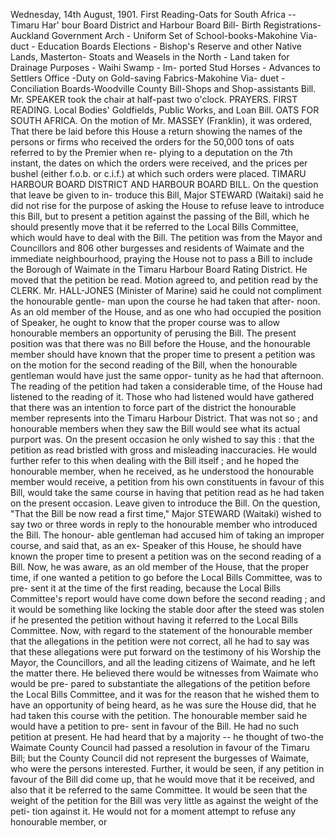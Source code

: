 Wednesday, 14th August, 1901. First Reading-Oats for South Africa -- Timaru Har' bour Board District and Harbour Board Bill- Birth Registrations-Auckland Government Arch - Uniform Set of School-books-Makohine Via- duct - Education Boards Elections - Bishop's Reserve and other Native Lands, Masterton- Stoats and Weasels in the North - Land taken for Drainage Purposes - Waihi Swamp - Im- ported Stud Horses - Advances to Settlers Office -Duty on Gold-saving Fabrics-Makohine Via- duet - Conciliation Boards-Woodville County Bill-Shops and Shop-assistants Bill. Mr. SPEAKER took the chair at half-past two o'clock. PRAYERS. FIRST READING. Local Bodies' Goldfields, Public Works, and Loan Bill. OATS FOR SOUTH AFRICA. On the motion of Mr. MASSEY (Franklin), it was ordered, That there be laid before this House a return showing the names of the persons or firms who received the orders for the 50,000 tons of oats referred to by the Premier when re- plying to a deputation on the 7th instant, the dates on which the orders were received, and the prices per bushel (either f.o.b. or c.i.f.) at which such orders were placed. TIMARU HARBOUR BOARD DISTRICT AND HARBOUR BOARD BILL. On the question that leave be given to in- troduce this Bill, Major STEWARD (Waitaki) said he did not rise for the purpose of asking the House to refuse leave to introduce this Bill, but to present a petition against the passing of the Bill, which he should presently move that it be referred to the Local Bills Committee, which would have to deal with the Bill. The petition was from the Mayor and Councillors and 806 other burgesses and residents of Waimate and the immediate neighbourhood, praying the House not to pass a Bill to include the Borough of Waimate in the Timaru Harbour Board Rating District. He moved that the petition be read. Motion agreed to, and petition read by the CLERK. Mr. HALL-JONES (Minister of Marine) said he could not compliment the honourable gentle- man upon the course he had taken that after- noon. As an old member of the House, and as one who had occupied the position of Speaker, he ought to know that the proper course was to allow honourable members an opportunity of perusing the Bill. The present position was that there was no Bill before the House, and the honourable member should have known that the proper time to present a petition was on the motion for the second reading of the Bill, when the honourable gentleman would have just the same oppor- tunity as he had that afternoon. The reading of the petition had taken a considerable time, of the House had listened to the reading of it. Those who had listened would have gathered that there was an intention to force part of the district the honourable member represents into the Timaru Harbour District. That was not so ; and honourable members when they saw the Bill would see what its actual purport was. On the present occasion he only wished to say this : that the petition as read bristled with gross and misleading inaccuracies. He would further refer to this when dealing with the Bill itself ; and he hoped the honourable member, when he received, as he understood the honourable member would receive, a petition from his own constituents in favour of this Bill, would take the same course in having that petition read as he had taken on the present occasion. Leave given to introduce the Bill. On the question, "That the Bill be now read a first time," Major STEWARD (Waitaki) wished to say two or three words in reply to the honourable member who introduced the Bill. The honour- able gentleman had accused him of taking an improper course, and said that, as an ex- Speaker of this House, he should have known the proper time to present a petition was on the second reading of a Bill. Now, he was aware, as an old member of the House, that the proper time, if one wanted a petition to go before the Local Bills Committee, was to pre- sent it at the time of the first reading, because the Local Bills Committee's report would have come down before the second reading ; and it would be something like locking the stable door after the steed was stolen if he presented the petition without having it referred to the Local Bills Committee. Now, with regard to the statement of the honourable member that the allegations in the petition were not correct, all he had to say was that these allegations were put forward on the testimony of his Worship the Mayor, the Councillors, and all the leading citizens of Waimate, and he left the matter there. He believed there would be witnesses from Waimate who would be pre- pared to substantiate the allegations of the petition before the Local Bills Committee, and it was for the reason that he wished them to have an opportunity of being heard, as he was sure the House did, that he had taken this course with the petition. The honourable member said he would have a petition to pre- sent in favour of the Bill. He had no such petition at present. He had heard that by a majority -- he thought of two-the Waimate County Council had passed a resolution in favour of the Timaru Bill; but the County Council did not represent the burgesses of Waimate, who were the persons interested. Further, it would be seen, if any petition in favour of the Bill did come up, that he would move that it be received, and also that it be referred to the same Committee. It would be seen that the weight of the petition for the Bill was very little as against the weight of the peti- tion against it. He would not for a moment attempt to refuse any honourable member, or 